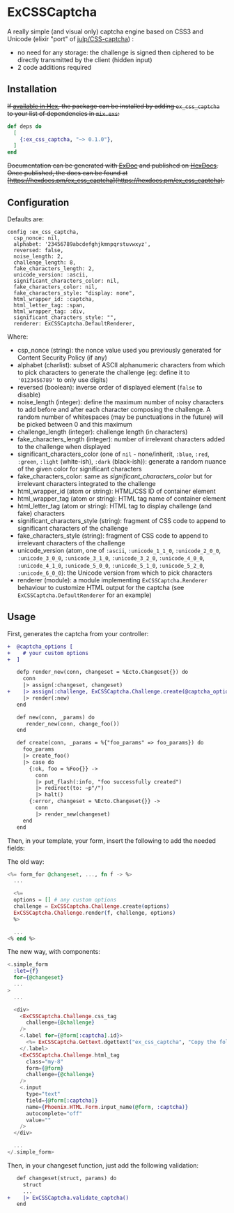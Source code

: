 # ExCSSCaptcha

A really simple (and visual only) captcha engine based on CSS3 and Unicode (elixir "port" of [julp/CSS-captcha](https://github.com/julp/CSS-captcha)) :

* no need for any storage: the challenge is signed then ciphered to be directly transmitted by the client (hidden input)
* 2 code additions required

## Installation

~~If [available in Hex](https://hex.pm/docs/publish), the package can be installed by adding `ex_css_captcha` to your list of dependencies in `mix.exs`:~~

```elixir
def deps do
  [
    {:ex_css_captcha, "~> 0.1.0"},
  ]
end
```

~~Documentation can be generated with [ExDoc](https://github.com/elixir-lang/ex_doc) and published on [HexDocs](https://hexdocs.pm). Once published, the docs can be found at [https://hexdocs.pm/ex_css_captcha](https://hexdocs.pm/ex_css_captcha).~~

## Configuration

Defaults are:

```
config :ex_css_captcha,
  csp_nonce: nil,
  alphabet: '23456789abcdefghjkmnpqrstuvwxyz',
  reversed: false,
  noise_length: 2,
  challenge_length: 8,
  fake_characters_length: 2,
  unicode_version: :ascii,
  significant_characters_color: nil,
  fake_characters_color: nil,
  fake_characters_style: "display: none",
  html_wrapper_id: :captcha,
  html_letter_tag: :span,
  html_wrapper_tag: :div,
  significant_characters_style: "",
  renderer: ExCSSCaptcha.DefaultRenderer,
```

Where:

* csp_nonce (string): the nonce value used you previously generated for Content Security Policy (if any)
* alphabet (charlist): subset of ASCII alphanumeric characters from which to pick characters to generate the challenge (eg: define it to `'0123456789'` to only use digits)
* reversed (boolean): inverse order of displayed element (`false` to disable)
* noise_length (integer): define the maximum number of noisy characters to add before and after each character composing the challenge. A random number of whitespaces (may be punctuations in the future) will be picked between 0 and this maximum
* challenge_length (integer): challenge length (in characters)
* fake_characters_length (integer): number of irrelevant characters added to the challenge when displayed
* significant_characters_color (one of `nil` - none/inherit, `:blue`, `:red`, `:green`, `:light` (white-ish), `:dark` (black-ish)): generate a random nuance of the given color for significant characters
* fake_characters_color: same as *significant_characters_color* but for irrelevant characters integrated to the challenge
* html_wrapper_id (atom or string): HTML/CSS ID of container element
* html_wrapper_tag (atom or string): HTML tag name of container element
* html_letter_tag (atom or string): HTML tag to display challenge (and fake) characters
* significant_characters_style (string): fragment of CSS code to append to significant characters of the challenge
* fake_characters_style (string): fragment of CSS code to append to irrelevant characters of the challenge
* unicode_version (atom, one of `:ascii`, `:unicode_1_1_0`, `:unicode_2_0_0`, `:unicode_3_0_0`, `:unicode_3_1_0`, `:unicode_3_2_0`, `:unicode_4_0_0`, `:unicode_4_1_0`, `:unicode_5_0_0`, `:unicode_5_1_0`, `:unicode_5_2_0`, `:unicode_6_0_0`): the Unicode version from which to pick characters
* renderer (module): a module implementing `ExCSSCaptcha.Renderer` behaviour to customize HTML output for the captcha (see `ExCSSCaptcha.DefaultRenderer` for an example)

## Usage

First, generates the captcha from your controller:

```diff
+  @captcha_options [
+    # your custom options
+  ]

   defp render_new(conn, changeset = %Ecto.Changeset{}) do
     conn
     |> assign(:changeset, changeset)
+    |> assign(:challenge, ExCSSCaptcha.Challenge.create(@captcha_options))
     |> render(:new)
   end

   def new(conn, _params) do
      render_new(conn, change_foo())
   end

   def create(conn, _params = %{"foo_params" => foo_params}) do
     foo_params
     |> create_foo()
     |> case do
       {:ok, foo = %Foo{}} ->
         conn
         |> put_flash(:info, "foo successfully created")
         |> redirect(to: ~p"/")
         |> halt()
       {:error, changeset = %Ecto.Changeset{}} ->
         conn
         |> render_new(changeset)
     end
   end
```

Then, in your template, your form, insert the following to add the needed fields:

The old way:

```eex
<%= form_for @changeset, ..., fn f -> %>
  ...

  <%=
  options = [] # any custom options
  challenge = ExCSSCaptcha.Challenge.create(options)
  ExCSSCaptcha.Challenge.render(f, challenge, options)
  %>

  ...
<% end %>
```

The new way, with components:

```eex
<.simple_form
  :let={f}
  for={@changeset}
  ...
>
  ...

  <div>
    <ExCSSCaptcha.Challenge.css_tag
      challenge={@challenge}
    />
    <.label for={@form[:captcha].id}>
      <%= ExCSSCaptcha.Gettext.dgettext("ex_css_captcha", "Copy the following code in the field below") %>
    </.label>
    <ExCSSCaptcha.Challenge.html_tag
      class="my-8"
      form={@form}
      challenge={@challenge}
    />
    <.input
      type="text"
      field={@form[:captcha]}
      name={Phoenix.HTML.Form.input_name(@form, :captcha)}
      autocomplete="off"
      value=""
    />
  </div>

  ...
</.simple_form>
```

Then, in your changeset function, just add the following validation:

```diff
   def changeset(struct, params) do
     struct
     ...
+    |> ExCSSCaptcha.validate_captcha()
   end
```
